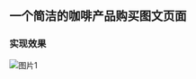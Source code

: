 ## 一个简洁的咖啡产品购买图文页面
### 实现效果
![图片1](https://github.com/user-attachments/assets/0abf4285-d0f3-4de1-a3b1-d15986c697a4)
